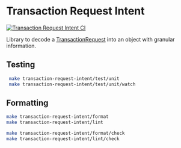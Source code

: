 # Transaction Request Intent

[![Transaction Request Intent CI](https://github.com/narval-xyz/narval/actions/workflows/transaction_request_intent_ci.yml/badge.svg?branch=main)](https://github.com/narval-xyz/narval/actions/workflows/transaction_request_intent_ci.yml)

Library to decode a
[TransactionRequest](https://viem.sh/docs/glossary/types#transactionrequest)
into an object with granular information.

## Testing

```bash
 make transaction-request-intent/test/unit
 make transaction-request-intent/test/unit/watch
```

## Formatting

```bash
make transaction-request-intent/format
make transaction-request-intent/lint

make transaction-request-intent/format/check
make transaction-request-intent/lint/check
```
